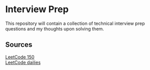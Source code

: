 # Interview Prep

This repository will contain a collection of technical interview prep questions and my thoughts upon solving them. 

## Sources

[LeetCode 150](leetcode\top-150\README.md)  
[LeetCode dailies](leetcode\dailies\README.md)  